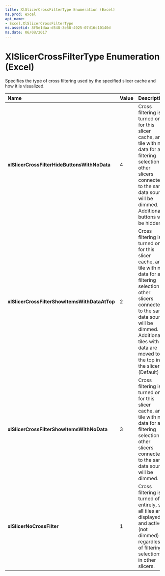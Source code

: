 ```yaml
---
title: XlSlicerCrossFilterType Enumeration (Excel)
ms.prod: excel
api_name:
- Excel.XlSlicerCrossFilterType
ms.assetid: 8f5e1daa-d548-3e58-4925-07d16c10140d
ms.date: 06/08/2017
---
```



# XlSlicerCrossFilterType Enumeration (Excel)

Specifies the type of cross filtering used by the specified slicer cache and how it is visualized.



|**Name**|**Value**|**Description**|
|:-----|:-----|:-----|
| **xlSlicerCrossFilterHideButtonsWithNoData**|4|Cross filtering is turned on for this slicer cache, any tile with no data for a filtering selection in other slicers connected to the same data source will be dimmed. Additionally, buttons will be hidden.|
| **xlSlicerCrossFilterShowItemsWithDataAtTop**|2|Cross filtering is turned on for this slicer cache, any tile with no data for a filtering selection in other slicers connected to the same data source will be dimmed. Additionally, tiles with data are moved to the top in the slicer. (Default)|
| **xlSlicerCrossFilterShowItemsWithNoData**|3|Cross filtering is turned on for this slicer cache, any tile with no data for a filtering selection in other slicers connected to the same data source will be dimmed.|
| **xlSlicerNoCrossFilter**|1|Cross filtering is turned off entirely, so all tiles are displayed and active (not dimmed) regardless of filtering selections in other slicers.|

